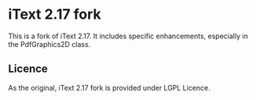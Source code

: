 # iText 2.17 fork

This is a fork of iText 2.17. It includes specific enhancements, especially in the PdfGraphics2D class.

## Licence

As the original, iText 2.17 fork is provided under LGPL Licence.





